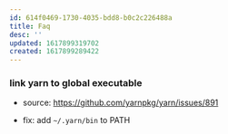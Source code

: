 ```yaml
---
id: 614f0469-1730-4035-bdd8-b0c2c226488a
title: Faq
desc: ''
updated: 1617899319702
created: 1617899289422
---
```



### link yarn to global executable
- source: https://github.com/yarnpkg/yarn/issues/891

- fix: add `~/.yarn/bin` to PATH